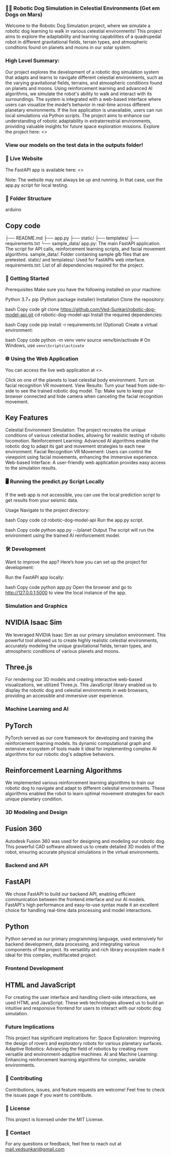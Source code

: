 ### 🤖🐶 Robotic Dog Simulation in Celestial Environments (Get em Dogs on Mars)

Welcome to the Robotic Dog Simulation project, where we simulate a robotic dog learning to walk in various celestial environments! This project aims to explore the adaptability and learning capabilities of a quadrupedal robot in different gravitational fields, terrain types, and atmospheric conditions found on planets and moons in our solar system.

### High Level Summary:
Our project explores the development of a robotic dog simulation system that adapts and learns to navigate different celestial environments, such as the varying gravitational fields, terrains, and atmospheric conditions found on planets and moons. Using reinforcement learning and advanced AI algorithms, we simulate the robot's ability to walk and interact with its surroundings. The system is integrated with a web-based interface where users can visualize the model’s behavior in real-time across different planetary environments. If the live application is unavailable, users can run local simulations via Python scripts. The project aims to enhance our understanding of robotic adaptability in extraterrestrial environments, providing valuable insights for future space exploration missions. Explore the project here: <>


### View our models on the test data in the outputs folder!

### 🔗 Live Website
The FastAPI app is available here: <>

Note: The website may not always be up and running. In that case, use the app.py script for local testing.

### 📂 Folder Structure
arduino
## Copy code
├── README.md
├── app.py
├── static/
├── templates/
├── requirements.txt
└── sample_data/
app.py: The main FastAPI application. The script for API calls, reinforcement learning scripts, and facial movement algorithms.
sample_data/: Folder containing sample glb files that are pretested.
static/ and templates/: Used for FastAPIs web interface.
requirements.txt: List of all dependencies required for the project.
### 🚀 Getting Started
Prerequisites
Make sure you have the following installed on your machine:

Python 3.7+
pip (Python package installer)
Installation
Clone the repository:

bash
Copy code
git clone https://github.com/Ved-Sunkari/robotic-dog-model-api.git
cd robotic-dog-model-api
Install the required dependencies:

bash
Copy code
pip install -r requirements.txt
(Optional) Create a virtual environment:

bash
Copy code
python -m venv venv
source venv/bin/activate   # On Windows, use `venv\Scripts\activate`

### 🌐 Using the Web Application
You can access the live web application at <>.

Click on one of the planets to load celestial body environment.
Turn on facial recognition VR movement.
View Results: Turn your head from side-to-side to see the trained robotic dog model.
Tip: Make sure to keep your browser connected and hide camera when canceling the facial recognition movement. 

## Key Features
Celestial Environment Simulation: The project recreates the unique conditions of various celestial bodies, allowing for realistic testing of robotic locomotion.
Reinforcement Learning: Advanced AI algorithms enable the robotic dog to adapt its gait and movement strategies to each new environment.
Facial Recognition VR Movement: Users can control the viewpoint using facial movements, enhancing the immersive experience.
Web-based Interface: A user-friendly web application provides easy access to the simulation results.

### 🖥️ Running the predict.py Script Locally
If the web app is not accessible, you can use the local prediction script to get results from your seismic data.

Usage
Navigate to the project directory:

bash
Copy code
cd robotic-dog-model-api
Run the app.py script.

bash
Copy code
python app.py --/planet
Output
The script will run the environment using the trained AI reinforcement model.

### 🛠️ Development
Want to improve the app? Here’s how you can set up the project for development:

Run the FastAPI app locally:

bash
Copy code
python app.py
Open the browser and go to http://127.0.0.1:5000 to view the local instance of the app.


### Simulation and Graphics

## NVIDIA Isaac Sim
We leveraged NVIDIA Isaac Sim as our primary simulation environment. This powerful tool allowed us to create highly realistic celestial environments, accurately modeling the unique gravitational fields, terrain types, and atmospheric conditions of various planets and moons.

## Three.js
For rendering our 3D models and creating interactive web-based visualizations, we utilized Three.js. This JavaScript library enabled us to display the robotic dog and celestial environments in web browsers, providing an accessible and immersive user experience.

### Machine Learning and AI

## PyTorch
PyTorch served as our core framework for developing and training the reinforcement learning models. Its dynamic computational graph and extensive ecosystem of tools made it ideal for implementing complex AI algorithms for our robotic dog's adaptive behaviors.

## Reinforcement Learning Algorithms
We implemented various reinforcement learning algorithms to train our robotic dog to navigate and adapt to different celestial environments. These algorithms enabled the robot to learn optimal movement strategies for each unique planetary condition.

### 3D Modeling and Design

## Fusion 360
Autodesk Fusion 360 was used for designing and modeling our robotic dog. This powerful CAD software allowed us to create detailed 3D models of the robot, ensuring accurate physical simulations in the virtual environments.

### Backend and API

## FastAPI
We chose FastAPI to build our backend API, enabling efficient communication between the frontend interface and our AI models. FastAPI's high performance and easy-to-use syntax made it an excellent choice for handling real-time data processing and model interactions.

## Python
Python served as our primary programming language, used extensively for backend development, data processing, and integrating various components of the project. Its versatility and rich library ecosystem made it ideal for this complex, multifaceted project.

### Frontend Development

## HTML and JavaScript
For creating the user interface and handling client-side interactions, we used HTML and JavaScript. These web technologies allowed us to build an intuitive and responsive frontend for users to interact with our robotic dog simulation.

### Future Implications
This project has significant implications for:
Space Exploration: Improving the design of rovers and exploratory robots for various planetary surfaces.
Adaptive Robotics: Advancing the field of robotics by creating more versatile and environment-adaptive machines.
AI and Machine Learning: Enhancing reinforcement learning algorithms for complex, variable environments.

### 🤝 Contributing
Contributions, issues, and feature requests are welcome! Feel free to check the issues page if you want to contribute.

### 📝 License
This project is licensed under the MIT License.

### 📧 Contact
For any questions or feedback, feel free to reach out at mail.vedsunkari@gmail.com

